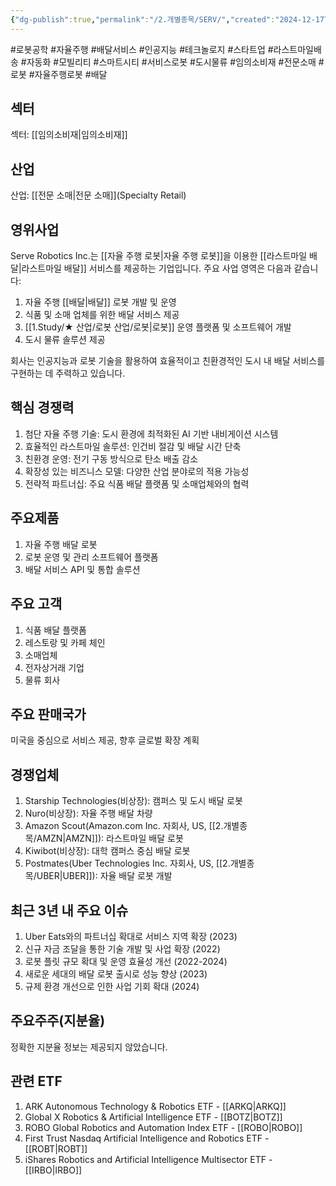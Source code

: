 ```yaml
---
{"dg-publish":true,"permalink":"/2.개별종목/SERV/","created":"2024-12-17T21:14:01.969+09:00","updated":"2025-07-29T21:37:05.169+09:00"}
---
```


#로봇공학 #자율주행 #배달서비스 #인공지능 #테크놀로지 #스타트업 #라스트마일배송 #자동화 #모빌리티 #스마트시티 #서비스로봇 #도시물류 #임의소비재 #전문소매 #로봇 #자율주행로봇 #배달 

## 섹터

섹터: [[임의소비재\|임의소비재]]

## 산업

산업: [[전문 소매\|전문 소매]](Specialty Retail)

## 영위사업

Serve Robotics Inc.는 [[자율 주행 로봇\|자율 주행 로봇]]을 이용한 [[라스트마일 배달\|라스트마일 배달]] 서비스를 제공하는 기업입니다. 주요 사업 영역은 다음과 같습니다:

1. 자율 주행 [[배달\|배달]] 로봇 개발 및 운영
2. 식품 및 소매 업체를 위한 배달 서비스 제공
3. [[1.Study/★ 산업/로봇 산업/로봇\|로봇]] 운영 플랫폼 및 소프트웨어 개발
4. 도시 물류 솔루션 제공

회사는 인공지능과 로봇 기술을 활용하여 효율적이고 친환경적인 도시 내 배달 서비스를 구현하는 데 주력하고 있습니다.

## 핵심 경쟁력

1. 첨단 자율 주행 기술: 도시 환경에 최적화된 AI 기반 내비게이션 시스템
2. 효율적인 라스트마일 솔루션: 인건비 절감 및 배달 시간 단축
3. 친환경 운영: 전기 구동 방식으로 탄소 배출 감소
4. 확장성 있는 비즈니스 모델: 다양한 산업 분야로의 적용 가능성
5. 전략적 파트너십: 주요 식품 배달 플랫폼 및 소매업체와의 협력

## 주요제품

1. 자율 주행 배달 로봇
2. 로봇 운영 및 관리 소프트웨어 플랫폼
3. 배달 서비스 API 및 통합 솔루션

## 주요 고객

1. 식품 배달 플랫폼
2. 레스토랑 및 카페 체인
3. 소매업체
4. 전자상거래 기업
5. 물류 회사

## 주요 판매국가

미국을 중심으로 서비스 제공, 향후 글로벌 확장 계획

## 경쟁업체

1. Starship Technologies(비상장): 캠퍼스 및 도시 배달 로봇
2. Nuro(비상장): 자율 주행 배달 차량
3. Amazon Scout(Amazon.com Inc. 자회사, US, [[2.개별종목/AMZN\|AMZN]]): 라스트마일 배달 로봇
4. Kiwibot(비상장): 대학 캠퍼스 중심 배달 로봇
5. Postmates(Uber Technologies Inc. 자회사, US, [[2.개별종목/UBER\|UBER]]): 자율 배달 로봇 개발

## 최근 3년 내 주요 이슈

1. Uber Eats와의 파트너십 확대로 서비스 지역 확장 (2023)
2. 신규 자금 조달을 통한 기술 개발 및 사업 확장 (2022)
3. 로봇 플릿 규모 확대 및 운영 효율성 개선 (2022-2024)
4. 새로운 세대의 배달 로봇 출시로 성능 향상 (2023)
5. 규제 환경 개선으로 인한 사업 기회 확대 (2024)

## 주요주주(지분율)

정확한 지분율 정보는 제공되지 않았습니다.

## 관련 ETF

1. ARK Autonomous Technology & Robotics ETF - [[ARKQ\|ARKQ]]
2. Global X Robotics & Artificial Intelligence ETF - [[BOTZ\|BOTZ]]
3. ROBO Global Robotics and Automation Index ETF - [[ROBO\|ROBO]]
4. First Trust Nasdaq Artificial Intelligence and Robotics ETF - [[ROBT\|ROBT]]
5. iShares Robotics and Artificial Intelligence Multisector ETF - [[IRBO\|IRBO]]